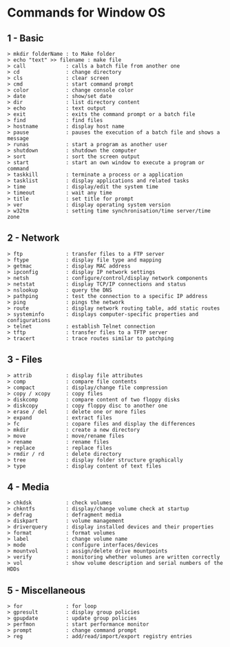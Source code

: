 # Commands for Window OS
## 1 - Basic 
    > mkdir folderName : to Make folder 
    > echo "text" >> filename : make file
    > call	           : calls a batch file from another one
    > cd	           : change directory
    > cls	           : clear screen
    > cmd	           : start command prompt
    > color	           : change console color
    > date             : show/set date
    > dir	           : list directory content
    > echo	           : text output
    > exit	           : exits the command prompt or a batch file
    > find	           : find files
    > hostname	       : display host name
    > pause	           : pauses the execution of a batch file and shows a message
    > runas	           : start a program as another user
    > shutdown         : shutdown the computer
    > sort	           : sort the screen output
    > start	           : start an own window to execute a program or command
    > taskkill	       : terminate a process or a application
    > tasklist	       : display applications and related tasks
    > time	           : display/edit the system time
    > timeout	       : wait any time
    > title	           : set title for prompt
    > ver	           : display operating system version
    > w32tm	           : setting time synchronisation/time server/time zone
## 2 - Network
    > ftp	           : transfer files to a FTP server
    > ftype	           : display file type and mapping
    > getmac           : display MAC address
    > ipconfig	       : display IP network settings
    > netsh	           : configure/control/display network components
    > netstat	       : display TCP/IP connections and status
    > nslookup	       : query the DNS
    > pathping         : test the connection to a specific IP address
    > ping	           : pings the network
    > route            : display network routing table, add static routes
    > systeminfo	   : displays computer-specific properties and configurations
    > telnet	       : establish Telnet connection
    > tftp	           : transfer files to a TFTP server
    > tracert	       : trace routes similar to patchping

## 3 - Files
    > attrib           : display file attributes
    > comp	           : compare file contents
    > compact	       : display/change file compression
    > copy / xcopy	   : copy files
    > diskcomp	       : compare content of two floppy disks
    > diskcopy	       : copy floppy disc to another one
    > erase / del      : delete one or more files
    > expand	       : extract files
    > fc	           : copare files and display the differences
    > mkdir	           : create a new directory
    > move	           : move/rename files
    > rename	       : rename files
    > replace	       : replace files
    > rmdir / rd	   : delete directory
    > tree	           : display folder structure graphically
    > type	           : display content of text files
## 4 - Media
    > chkdsk	       : check volumes
    > chkntfs	       : display/change volume check at startup
    > defrag	       : defragment media    
    > diskpart	       : volume management
    > driverquery	   : display installed devices and their properties
    > format    	   : format volumes
    > label	           : change volume name
    > mode	           : configure interfaces/devices
    > mountvol         : assign/delete drive mountpoints
    > verify	       : monitoring whether volumes are written correctly
    > vol	           : show volume description and serial numbers of the HDDs

## 5 - Miscellaneous
    > for	           : for loop
    > gpresult	       : display group policies
    > gpupdate	       : update group policies
    > perfmon	       : start performance monitor
    > prompt	       : change command prompt
    > reg	           : add/read/import/export registry entries